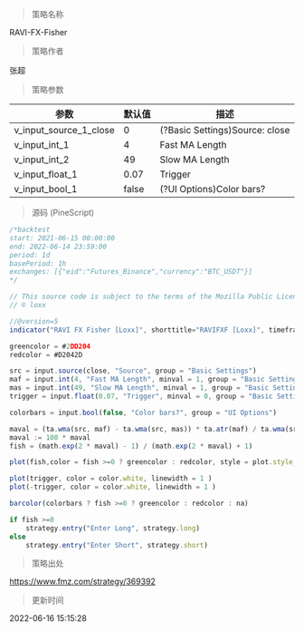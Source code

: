 
> 策略名称

RAVI-FX-Fisher

> 策略作者

张超



> 策略参数



|参数|默认值|描述|
|----|----|----|
|v_input_source_1_close|0|(?Basic Settings)Source: close|high|low|open|hl2|hlc3|hlcc4|ohlc4|
|v_input_int_1|4|Fast MA Length|
|v_input_int_2|49|Slow MA Length|
|v_input_float_1|0.07|Trigger|
|v_input_bool_1|false|(?UI Options)Color bars?|


> 源码 (PineScript)

``` javascript
/*backtest
start: 2021-06-15 00:00:00
end: 2022-06-14 23:59:00
period: 1d
basePeriod: 1h
exchanges: [{"eid":"Futures_Binance","currency":"BTC_USDT"}]
*/

// This source code is subject to the terms of the Mozilla Public License 2.0 at https://mozilla.org/MPL/2.0/
// © loxx

//@version=5
indicator("RAVI FX Fisher [Loxx]", shorttitle="RAVIFXF [Loxx]", timeframe="", overlay = false, timeframe_gaps=true, max_bars_back = 3000)

greencolor = #2DD204  
redcolor = #D2042D 

src = input.source(close, "Source", group = "Basic Settings")
maf = input.int(4, "Fast MA Length", minval = 1, group = "Basic Settings")
mas = input.int(49, "Slow MA Length", minval = 1, group = "Basic Settings")
trigger = input.float(0.07, "Trigger", minval = 0, group = "Basic Settings")

colorbars = input.bool(false, "Color bars?", group = "UI Options")

maval = (ta.wma(src, maf) - ta.wma(src, mas)) * ta.atr(maf) / ta.wma(src, mas) / ta.atr(mas)
maval := 100 * maval
fish = (math.exp(2 * maval) - 1) / (math.exp(2 * maval) + 1)

plot(fish,color = fish >=0 ? greencolor : redcolor, style = plot.style_histogram, linewidth = 2)

plot(trigger, color = color.white, linewidth = 1 )
plot(-trigger, color = color.white, linewidth = 1 )

barcolor(colorbars ? fish >=0 ? greencolor : redcolor : na)

if fish >=0
    strategy.entry("Enter Long", strategy.long)
else
    strategy.entry("Enter Short", strategy.short)
```

> 策略出处

https://www.fmz.com/strategy/369392

> 更新时间

2022-06-16 15:15:28
